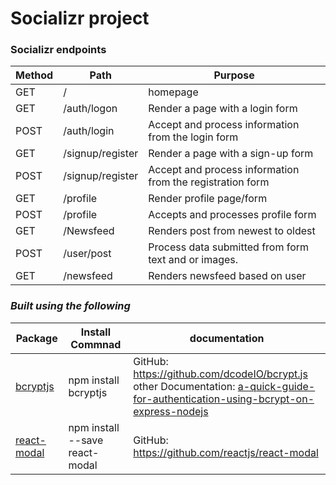 # **Socializr project**



### **Socializr endpoints**
Method | Path | Purpose | 
------------- | ------------- | ------------ 
GET  | /  | homepage
GET  | /auth/logon | Render a page with a login form
POST | /auth/login | Accept and process information from the login form
GET  | /signup/register | Render a page with a sign-up form
POST | /signup/register | Accept and process information from the registration form
GET	 | /profile	 | Render profile page/form
POST | /profile	| Accepts and processes profile form
GET	 | /Newsfeed |	Renders post from newest to oldest
POST | /user/post	| Process data submitted from form text and or images.
GET |	/newsfeed	| Renders newsfeed based on user


### *Built using the following* ###
Package | Install Commnad | documentation
--- | --- | ---
[bcryptjs](https://www.npmjs.com/package/bcryptjs) | npm install bcryptjs | GitHub: https://github.com/dcodeIO/bcrypt.js  <br />other Documentation: [a-quick-guide-for-authentication-using-bcrypt-on-express-nodejs](https://medium.com/@mridu.sh92/a-quick-guide-for-authentication-using-bcrypt-on-express-nodejs-1d8791bb418f)
[react-modal](https://github.com/reactjs/react-modal) | npm install --save react-modal | GitHub: https://github.com/reactjs/react-modal
